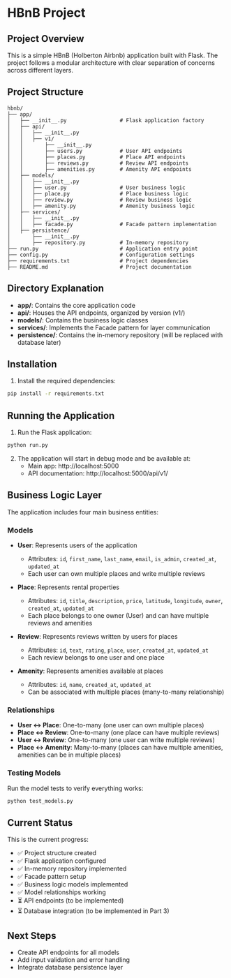 # HBnB Project

## Project Overview

This is a simple HBnB (Holberton Airbnb) application built with Flask. The project follows a modular architecture with clear separation of concerns across different layers.

## Project Structure

```text
hbnb/
├── app/
│   ├── __init__.py                 # Flask application factory
│   ├── api/
│   │   ├── __init__.py
│   │   ├── v1/
│   │       ├── __init__.py
│   │       ├── users.py            # User API endpoints
│   │       ├── places.py           # Place API endpoints
│   │       ├── reviews.py          # Review API endpoints
│   │       ├── amenities.py        # Amenity API endpoints
│   ├── models/
│   │   ├── __init__.py
│   │   ├── user.py                 # User business logic
│   │   ├── place.py                # Place business logic
│   │   ├── review.py               # Review business logic
│   │   ├── amenity.py              # Amenity business logic
│   ├── services/
│   │   ├── __init__.py
│   │   ├── facade.py               # Facade pattern implementation
│   ├── persistence/
│       ├── __init__.py
│       ├── repository.py           # In-memory repository
├── run.py                          # Application entry point
├── config.py                       # Configuration settings
├── requirements.txt                # Project dependencies
├── README.md                       # Project documentation
```

## Directory Explanation

- **app/**: Contains the core application code
- **api/**: Houses the API endpoints, organized by version (v1/)
- **models/**: Contains the business logic classes
- **services/**: Implements the Facade pattern for layer communication
- **persistence/**: Contains the in-memory repository (will be replaced with database later)

## Installation

1. Install the required dependencies:
```bash
pip install -r requirements.txt
```

## Running the Application

1. Run the Flask application:
```bash
python run.py
```

2. The application will start in debug mode and be available at:
   - Main app: http://localhost:5000
   - API documentation: http://localhost:5000/api/v1/

## Business Logic Layer

The application includes four main business entities:

### Models

- **User**: Represents users of the application
  - Attributes: `id`, `first_name`, `last_name`, `email`, `is_admin`, `created_at`, `updated_at`
  - Each user can own multiple places and write multiple reviews

- **Place**: Represents rental properties
  - Attributes: `id`, `title`, `description`, `price`, `latitude`, `longitude`, `owner`, `created_at`, `updated_at`
  - Each place belongs to one owner (User) and can have multiple reviews and amenities

- **Review**: Represents reviews written by users for places
  - Attributes: `id`, `text`, `rating`, `place`, `user`, `created_at`, `updated_at`
  - Each review belongs to one user and one place

- **Amenity**: Represents amenities available at places
  - Attributes: `id`, `name`, `created_at`, `updated_at`
  - Can be associated with multiple places (many-to-many relationship)

### Relationships

- **User ↔ Place**: One-to-many (one user can own multiple places)
- **Place ↔ Review**: One-to-many (one place can have multiple reviews)
- **User ↔ Review**: One-to-many (one user can write multiple reviews)
- **Place ↔ Amenity**: Many-to-many (places can have multiple amenities, amenities can be in multiple places)

### Testing Models

Run the model tests to verify everything works:

```bash
python test_models.py
```

## Current Status

This is the current progress:
- ✅ Project structure created
- ✅ Flask application configured
- ✅ In-memory repository implemented
- ✅ Facade pattern setup
- ✅ Business logic models implemented
- ✅ Model relationships working
- ⏳ API endpoints (to be implemented)
- ⏳ Database integration (to be implemented in Part 3)

## Next Steps

- Create API endpoints for all models
- Add input validation and error handling
- Integrate database persistence layer